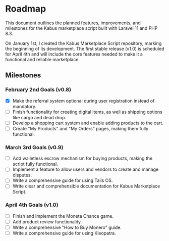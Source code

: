 # Roadmap

This document outlines the planned features, improvements, and milestones for the Kabus marketplace script built with Laravel 11 and PHP 8.3.

On January 1st, I created the Kabus Marketplace Script repository, marking the beginning of its development. The first stable release (v1.0) is scheduled for April 4th and will include the core features needed to make it a functional and reliable marketplace.

## Milestones

### February 2nd Goals (v0.8)
- [X] Make the referral system optional during user registration instead of mandatory.
- [ ] Finish functionality for creating digital items, as well as shipping options like cargo and dead drop.
- [ ] Develop a shopping cart system and enable adding products to the cart.
- [ ] Create "My Products" and "My Orders" pages, making them fully functional.

### March 3rd Goals (v0.9)
- [ ] Add walletless escrow mechanism for buying products, making the script fully functional.
- [ ] Implement a feature to allow users and vendors to create and manage disputes.
- [ ] Write a comprehensive guide for using Tails OS.
- [ ] Write clear and comprehensible documentation for Kabus Marketplace Script.

### April 4th Goals (v1.0)
- [ ] Finish and implement the Moneta Chance game.
- [ ] Add product review functionality.
- [ ] Write a comprehensive "How to Buy Monero" guide.
- [ ] Write a comprehensive guide for using Kleopatra.
